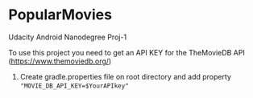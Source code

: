 # PopularMovies
Udacity Android Nanodegree Proj-1

To use this project you need to get an API KEY for the TheMovieDB API (https://www.themoviedb.org/)

1. Create gradle.properties file on root directory and add property `"MOVIE_DB_API_KEY=$YourAPIkey"`
